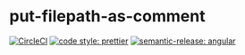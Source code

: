 # put-filepath-as-comment

[![CircleCI](https://dl.circleci.com/status-badge/img/gh/HiromiShikata/put-filepath-as-comment/tree/main.svg?style=svg)](https://dl.circleci.com/status-badge/redirect/gh/HiromiShikata/put-filepath-as-comment/tree/main)
[![code style: prettier](https://img.shields.io/badge/code_style-prettier-ff69b4.svg?style=flat-square)](https://github.com/prettier/prettier)
[![semantic-release: angular](https://img.shields.io/badge/semantic--release-angular-e10079?logo=semantic-release)](https://github.com/semantic-release/semantic-release)


